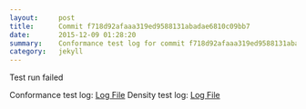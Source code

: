 ```yaml
---
layout:     post
title:      Commit f718d92afaaa319ed9588131abadae6810c09bb7
date:       2015-12-09 01:28:20
summary:    Conformance test log for commit f718d92afaaa319ed9588131abadae6810c09bb7.
category:   jekyll
---
```


Test run failed

Conformance test log: [Log File](http://s3-us-west-2.amazonaws.com/kraken-e2e-logs/conformance/kraken_f718d92afaaa319ed9588131abadae6810c09bb7_conformance.log)
Density test log: [Log File](http://s3-us-west-2.amazonaws.com/kraken-e2e-logs/conformance/kraken_f718d92afaaa319ed9588131abadae6810c09bb7_density.log)
